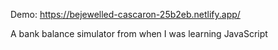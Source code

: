 Demo: https://bejewelled-cascaron-25b2eb.netlify.app/

A bank balance simulator from when I was learning JavaScript
